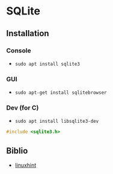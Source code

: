 # SQLite

## Installation

### Console

- `sudo apt install sqlite3`

### GUI

- `sudo apt-get install sqlitebrowser`

### Dev (for C)

- `sudo apt install libsqlite3-dev`

```c
#include <sqlite3.h>
```

## Biblio

- [linuxhint](https://linuxhint.com/install_sqlite_browser_ubuntu_1804/)
